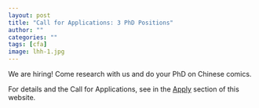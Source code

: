 ```yaml
---
layout: post
title: "Call for Applications: 3 PhD Positions"
author: ""
categories: ""
tags: [cfa]
image: lhh-1.jpg
---
```


We are hiring! Come research with us and do your PhD on Chinese comics.

For details and the Call for Applications, see in the [Apply](https://chinacomx.github.io/apply) section of this website.